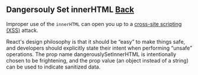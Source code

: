 ## Dangersouly Set innerHTML [Back](./../react.md)

Improper use of the `innerHTML` can open you up to a [cross-site scripting (XSS)](https://en.wikipedia.org/wiki/Cross-site_scripting) attack. 

React's design philosophy is that it should be “easy” to make things safe, and developers should explicitly state their intent when performing “unsafe” operations. The prop name dangerouslySetInnerHTML is intentionally chosen to be frightening, and the prop value (an object instead of a string) can be used to indicate sanitized data.